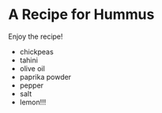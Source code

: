 # A Recipe for Hummus

Enjoy the recipe!

- chickpeas
- tahini
- olive oil
- paprika powder
- pepper
- salt
- lemon!!!
